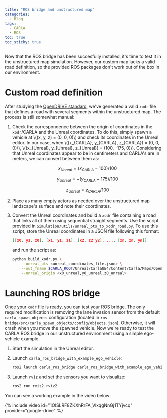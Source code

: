 ```yaml
---
title: "ROS bridge and unstructured map"
categories:
  - Blog
tags:
  - CARLA
  - ROS
toc: true
toc_sticky: true
---
```

Now that the ROS bridge has been succesfully installed, it's time to test it in the unstructured map simulation. However, our custom map lacks a valid road definition, so the provided ROS packages don't work out of the box in our environment.

# Custom road definition

After studying the [OpenDRIVE standard](https://publications.pages.asam.net/standards/ASAM_OpenDRIVE/ASAM_OpenDRIVE_Specification/latest/specification/index.html), we've generated a valid `xodr` file that defines a road with several segments within the unstructured map. The process is still somewhat manual:

1. Check the correspondence between the origin of coordinates in the `xodr`/CARLA and the Unreal coordinates. To do this, simply spawn a vehicle at \\((x, y, z) = (0, 0, 0)\\) and check its coordinates in the Unreal editor. In our case, when \\((x_{CARLA}, y_{CARLA}, z_{CARLA}) = (0, 0, 0)\\),  \\((x_{Unreal}, y_{Unreal}, z_{Unreal}) = (100, -175, 0)\\). Considering that Unreal coordinates appear to be in centimeters and CARLA's are in meters, we can convert between them as:

    $$x_{Unreal} = (x_{CARLA} - 100) / 100$$

    $$y_{Unreal} = -(y_{CARLA} - 175) / 100$$

    $$z_{Unreal} = z_{CARLA} / 100$$

2. Place as many empty actors as needed over the unstructured map landscape's surface and note their coordinates.
3. Convert the Unreal coordinates and build a `xodr` file containing a road that links all of them using sequential straight segments. Use the script provided in `Simulation/utils/unreal_pts_to_xodr_road.py`. To use this script, store the Unreal coordinates in a JSON file following this format:

    ```json
    [[x0, y1, z0], [x1, y1, z1], [x2, z2 y2], ..., [xn, zn, yn]]
    ```

    and run the script as:

    ```bash
    python build_xodr.py \
        --unreal_pts <unreal_coordinates_file.json> \
        --out_fname $CARLA_ROOT/Unreal/CarlaUE4/Content/Carla/Maps/OpenDrive/<your_unstructured_map_name>.xodr \
        --unreal_origin <x0_unreal,y0_unreal,z0_unreal>
    ```


# Launching ROS bridge

Once your `xodr` file is ready, you can test your ROS bridge. The only required modification is removing the lane invasion sensor from the default `carla_spawn_objects` configuration (located in `ros-bridge/src/carla_spawn_objects/config/objects.json`). Otherwise, it will crash when you move the spawned vehicle. Now we're ready to test the CARLA ROS bridge in our unstructured environment using a simple ego-vehicle example.

1. Start the simulation in the Unreal editor.
2. Launch `carla_ros_bridge_with_example_ego_vehicle`:

    ```bash
    ros2 launch carla_ros_bridge carla_ros_bridge_with_example_ego_vehicle.launch.py town:=<your_unstructured_map_name>
    ```

3. Launch `rviz` and set the sensors you want to visualize:

    ```bash
    ros2 run rviz2 rviz2
    ```


You can see a working example in the video below:

{% include video id="1OISLRF8ZKXhRrFA_VlxqgNnGj1TYjvcq" provider="google-drive" %}
